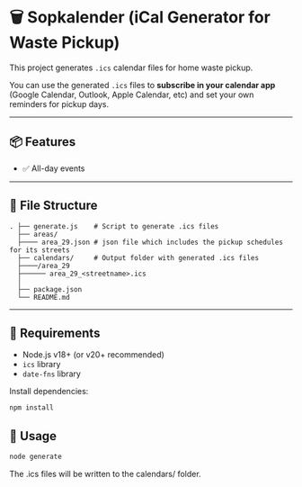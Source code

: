 # 🗑️ Sopkalender (iCal Generator for Waste Pickup)

This project generates `.ics` calendar files for home waste pickup.

You can use the generated `.ics` files to **subscribe in your calendar app** (Google Calendar, Outlook, Apple Calendar, etc) and set your own reminders for pickup days.

---

## 📦 Features

- ✅ All-day events

---

## 📁 File Structure
```
. ├── generate.js    # Script to generate .ics files
  ├── areas/
  ├──── area_29.json # json file which includes the pickup schedules for its streets
  ├── calendars/     # Output folder with generated .ics files
  ├────/area_29
  ├────── area_29_<streetname>.ics
  │
  ├── package.json
  └── README.md
```

---

## 🧰 Requirements

- Node.js v18+ (or v20+ recommended)
- `ics` library
- `date-fns` library

Install dependencies:

```bash
npm install
```

## 🚀 Usage
```bash
node generate
```
The .ics files will be written to the calendars/ folder.

